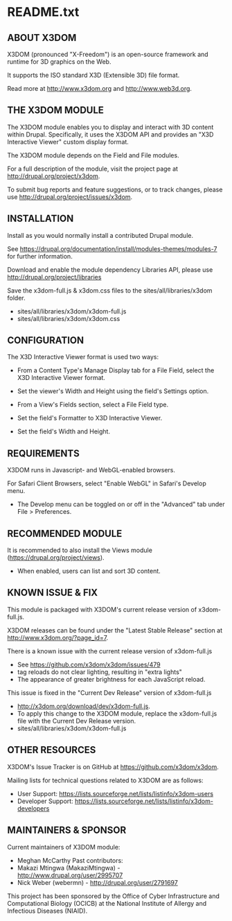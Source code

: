README.txt
==========

ABOUT X3DOM
-----------
X3DOM (pronounced "X-Freedom") is an open-source framework and runtime for 3D graphics on the Web. 

It supports the ISO standard X3D (Extensible 3D) file format. 

Read more at http://www.x3dom.org and http://www.web3d.org.


THE X3DOM MODULE
----------------
The X3DOM module enables you to display and interact with 3D content within Drupal. 
Specifically, it uses the X3DOM API and provides an "X3D Interactive Viewer" custom display format.

The X3DOM module depends on the Field and File modules.

For a full description of the module, visit the project page at http://drupal.org/project/x3dom.

To submit bug reports and feature suggestions, or to track changes, please use http://drupal.org/project/issues/x3dom.


INSTALLATION
------------
Install as you would normally install a contributed Drupal module.  

See https://drupal.org/documentation/install/modules-themes/modules-7 for further information.

Download and enable the module dependency Libraries API, please use http://drupal.org/project/libraries

Save the x3dom-full.js & x3dom.css files to the sites/all/libraries/x3dom folder.
 - sites/all/libraries/x3dom/x3dom-full.js
 - sites/all/libraries/x3dom/x3dom.css


CONFIGURATION
-------------
The X3D Interactive Viewer format is used two ways:
 - From a Content Type's Manage Display tab for a File Field, select the X3D Interactive Viewer format.  
 - Set the viewer's Width and Height using the field's Settings option.
 
 - From a View's Fields section, select a File Field type.
 - Set the field's Formatter to X3D Interactive Viewer.
 - Set the field's Width and Height.


REQUIREMENTS
------------
X3DOM runs in Javascript- and WebGL-enabled browsers.

For Safari Client Browsers, select "Enable WebGL" in Safari's Develop menu. 
 - The Develop menu can be toggled on or off in the "Advanced" tab under File > Preferences.


RECOMMENDED MODULE
------------------
It is recommended to also install the Views module (https://drupal.org/project/views).
 - When enabled, users can list and sort 3D content.


KNOWN ISSUE & FIX
-----------------
This module is packaged with X3DOM's current release version of x3dom-full.js. 

X3DOM releases can be found under the "Latest Stable Release" section at http://www.x3dom.org/?page_id=7.

There is a known issue with the current release version of x3dom-full.js
 - See https://github.com/x3dom/x3dom/issues/479
 - <x3d> tag reloads do not clear lighting, resulting in "extra lights"
 - The appearance of greater brightness for each JavaScript reload.

This issue is fixed in the "Current Dev Release" version of x3dom-full.js
 - http://x3dom.org/download/dev/x3dom-full.js.
 - To apply this change to the X3DOM module, replace the x3dom-full.js file with the Current Dev Release version.
 - sites/all/libraries/x3dom/x3dom-full.js


OTHER RESOURCES
---------------
X3DOM's Issue Tracker is on GitHub at https://github.com/x3dom/x3dom.

Mailing lists for technical questions related to X3DOM are as follows:
 - User Support: https://lists.sourceforge.net/lists/listinfo/x3dom-users
 - Developer Support: https://lists.sourceforge.net/lists/listinfo/x3dom-developers


MAINTAINERS & SPONSOR
---------------------
Current maintainers of X3DOM module:
 - Meghan McCarthy 
Past contributors:
 - Makazi Mtingwa (MakaziMtingwa) - http://www.drupal.org/user/2995707
 - Nick Weber (webermn) - http://drupal.org/user/2791697

This project has been sponsored by the Office of Cyber Infrastructure and Computational Biology (OCICB) at the National Institute of Allergy and Infectious Diseases (NIAID).

